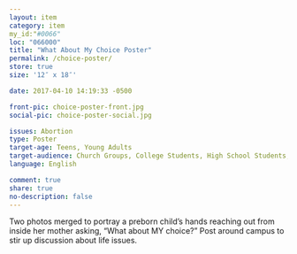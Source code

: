 ```yaml
---
layout: item
category: item
my_id:"#0066"
loc: "066000"
title: "What About My Choice Poster"
permalink: /choice-poster/
store: true
size: '12″ x 18″'

date: 2017-04-10 14:19:33 -0500

front-pic: choice-poster-front.jpg
social-pic: choice-poster-social.jpg

issues: Abortion
type: Poster
target-age: Teens, Young Adults
target-audience: Church Groups, College Students, High School Students, Youth Group
language: English

comment: true
share: true
no-description: false
---
```

Two photos merged to portray a preborn child’s hands reaching out from inside her mother asking, “What about MY choice?” Post around campus to stir up discussion about life issues.
